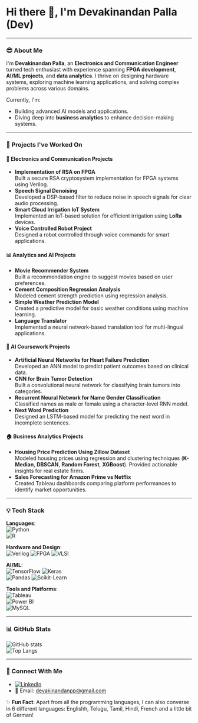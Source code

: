 # Hi there 👋, I'm Devakinandan Palla (Dev)

---

### 😎 About Me  
I'm **Devakinandan Palla**, an **Electronics and Communication Engineer** turned tech enthusiast with experience spanning **FPGA development**, **AI/ML projects**, and **data analytics**. I thrive on designing hardware systems, exploring machine learning applications, and solving complex problems across various domains.  

Currently, I'm:  
- Building advanced AI models and applications.  
- Diving deep into **business analytics** to enhance decision-making systems.

---

### 🚀 Projects I've Worked On  

#### **🔧 Electronics and Communication Projects**
- **Implementation of RSA on FPGA**  
  Built a secure RSA cryptosystem implementation for FPGA systems using Verilog.  
- **Speech Signal Denoising**  
  Developed a DSP-based filter to reduce noise in speech signals for clear audio processing.  
- **Smart Cloud Irrigation IoT System**  
  Implemented an IoT-based solution for efficient irrigation using **LoRa** devices.  
- **Voice Controlled Robot Project**  
  Designed a robot controlled through voice commands for smart applications.  

#### **📊 Analytics and AI Projects**
- **Movie Recommender System**  
  Built a recommendation engine to suggest movies based on user preferences.  
- **Cement Composition Regression Analysis**  
  Modeled cement strength prediction using regression analysis.  
- **Simple Weather Prediction Model**  
  Created a predictive model for basic weather conditions using machine learning.  
- **Language Translator**  
  Implemented a neural network-based translation tool for multi-lingual applications.  

#### **🧠 AI Coursework Projects**
- **Artificial Neural Networks for Heart Failure Prediction**  
  Developed an ANN model to predict patient outcomes based on clinical data.  
- **CNN for Brain Tumor Detection**  
  Built a convolutional neural network for classifying brain tumors into categories.  
- **Recurrent Neural Network for Name Gender Classification**  
  Classified names as male or female using a character-level RNN model.  
- **Next Word Prediction**  
  Designed an LSTM-based model for predicting the next word in incomplete sentences.  

#### **🏠 Business Analytics Projects**
- **Housing Price Prediction Using Zillow Dataset**  
  Modeled housing prices using regression and clustering techniques (**K-Median**, **DBSCAN**, **Random Forest**, **XGBoost**). Provided actionable insights for real estate firms.  
- **Sales Forecasting for Amazon Prime vs Netflix**  
  Created Tableau dashboards comparing platform performances to identify market opportunities.

---

### 💡 Tech Stack  

**Languages**:  
![Python](https://img.shields.io/badge/Python-3776AB?style=flat&logo=python&logoColor=white)  
![R](https://img.shields.io/badge/R-276DC3?style=flat&logo=r&logoColor=white)  

**Hardware and Design**:  
![Verilog](https://img.shields.io/badge/Verilog-EB9A18?style=flat) ![FPGA](https://img.shields.io/badge/FPGA-00599C?style=flat) ![VLSI](https://img.shields.io/badge/VLSI-0064A5?style=flat)  

**AI/ML**:  
![TensorFlow](https://img.shields.io/badge/TensorFlow-FF6F00?style=flat&logo=tensorflow&logoColor=white) ![Keras](https://img.shields.io/badge/Keras-D00000?style=flat&logo=keras&logoColor=white)  
![Pandas](https://img.shields.io/badge/Pandas-150458?style=flat&logo=pandas&logoColor=white) ![Scikit-Learn](https://img.shields.io/badge/Scikit%20Learn-F7931E?style=flat&logo=scikit-learn&logoColor=white)  

**Tools and Platforms**:  
![Tableau](https://img.shields.io/badge/Tableau-E97627?style=flat&logo=tableau&logoColor=white)  
![Power BI](https://img.shields.io/badge/Power%20BI-F2C811?style=flat&logo=powerbi&logoColor=white)  
![MySQL](https://img.shields.io/badge/MySQL-00000F?style=flat&logo=mysql&logoColor=white)  
 

---

### 📊 GitHub Stats  
![GitHub stats](https://github-readme-stats.vercel.app/api?username=devaki264&show_icons=true&theme=radical)  
![Top Langs](https://github-readme-stats.vercel.app/api/top-langs/?username=devaki264&layout=compact&theme=radical)  

---

### 🌟 Connect With Me  
- [![LinkedIn](https://img.shields.io/badge/LinkedIn-0077B5?style=flat&logo=linkedin&logoColor=white)](https://www.linkedin.com/in/devakinandan-palla-164848227/)  
- 📧 Email: [devakinandanpp@gmail.com](mailto:youremail@example.com)

✨ **Fun Fact**: Apart from all the programming languages, I can also converse in 6 different languages: Englishh, Telugu, Tamil, Hindi, French and a little bit of German!
